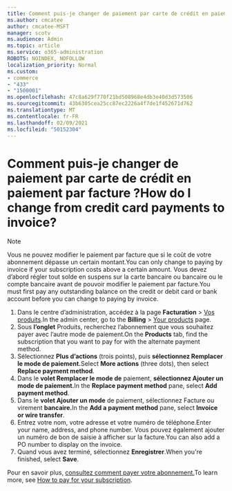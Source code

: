 ```yaml
---
title: Comment puis-je changer de paiement par carte de crédit en paiement par facture ?
ms.author: cmcatee
author: cmcatee-MSFT
manager: scotv
ms.audience: Admin
ms.topic: article
ms.service: o365-administration
ROBOTS: NOINDEX, NOFOLLOW
localization_priority: Normal
ms.custom:
- commerce
- "433"
- "1500001"
ms.openlocfilehash: 47c8a629f770f21bd508968e4db3e40d3d573506
ms.sourcegitcommit: 43b6305cea25cc87ec2226a4f7de1f452671d762
ms.translationtype: MT
ms.contentlocale: fr-FR
ms.lasthandoff: 02/09/2021
ms.locfileid: "50152304"
---
```

# <a name="how-do-i-change-from-credit-card-payments-to-invoice"></a><span data-ttu-id="750c5-102">Comment puis-je changer de paiement par carte de crédit en paiement par facture ?</span><span class="sxs-lookup"><span data-stu-id="750c5-102">How do I change from credit card payments to invoice?</span></span>

> [!NOTE]
> <span data-ttu-id="750c5-103">Vous ne pouvez modifier le paiement par facture que si le coût de votre abonnement dépasse un certain montant.</span><span class="sxs-lookup"><span data-stu-id="750c5-103">You can only change to paying by invoice if your subscription costs above a certain amount.</span></span> <span data-ttu-id="750c5-104">Vous devez d’abord régler tout solde en suspens sur la carte bancaire ou bancaire ou le compte bancaire avant de pouvoir modifier le paiement par facture.</span><span class="sxs-lookup"><span data-stu-id="750c5-104">You must first pay any outstanding balance on the credit or debit card or bank account before you can change to paying by invoice.</span></span>

1. <span data-ttu-id="750c5-105">Dans le centre d’administration, accédez à la page **Facturation** > [Vos produits](https://go.microsoft.com/fwlink/p/?linkid=842054).</span><span class="sxs-lookup"><span data-stu-id="750c5-105">In the admin center, go to the **Billing** > [Your products](https://go.microsoft.com/fwlink/p/?linkid=842054) page.</span></span>
2. <span data-ttu-id="750c5-106">Sous **l’onglet** Produits, recherchez l’abonnement que vous souhaitez payer avec l’autre mode de paiement.</span><span class="sxs-lookup"><span data-stu-id="750c5-106">On the **Products** tab, find the subscription that you want to pay for with the alternate payment method.</span></span>
3. <span data-ttu-id="750c5-107">Sélectionnez **Plus d’actions** (trois points), puis **sélectionnez Remplacer le mode de paiement.**</span><span class="sxs-lookup"><span data-stu-id="750c5-107">Select **More actions** (three dots), then select **Replace payment method**.</span></span>
4. <span data-ttu-id="750c5-108">Dans le **volet Remplacer le mode de** paiement, **sélectionnez Ajouter un mode de paiement.**</span><span class="sxs-lookup"><span data-stu-id="750c5-108">In the **Replace payment method** pane, select **Add payment method**.</span></span>
5. <span data-ttu-id="750c5-109">Dans le **volet Ajouter un mode** de paiement, sélectionnez Facture ou virement **bancaire.**</span><span class="sxs-lookup"><span data-stu-id="750c5-109">In the **Add a payment method** pane, select **Invoice or wire transfer**.</span></span>
6. <span data-ttu-id="750c5-110">Entrez votre nom, votre adresse et votre numéro de téléphone.</span><span class="sxs-lookup"><span data-stu-id="750c5-110">Enter your name, address, and phone number.</span></span> <span data-ttu-id="750c5-111">Vous pouvez également ajouter un numéro de bon de saisie à afficher sur la facture.</span><span class="sxs-lookup"><span data-stu-id="750c5-111">You can also add a PO number to display on the invoice.</span></span>
7. <span data-ttu-id="750c5-112">Quand vous avez terminé, sélectionnez **Enregistrer**.</span><span class="sxs-lookup"><span data-stu-id="750c5-112">When you're finished, select **Save**.</span></span>

<span data-ttu-id="750c5-113">Pour en savoir plus, [consultez comment payer votre abonnement.](https://docs.microsoft.com/microsoft-365/commerce/billing-and-payments/pay-for-your-subscription)</span><span class="sxs-lookup"><span data-stu-id="750c5-113">To learn more, see [How to pay for your subscription](https://docs.microsoft.com/microsoft-365/commerce/billing-and-payments/pay-for-your-subscription).</span></span>